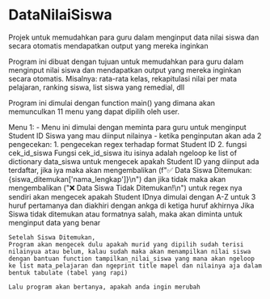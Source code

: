 # DataNilaiSiswa
Projek untuk memudahkan para guru dalam menginput data nilai siswa dan secara otomatis mendapatkan output yang mereka inginkan

  Program ini dibuat dengan tujuan untuk memudahkan para guru dalam menginput nilai siswa dan mendapatkan output yang mereka inginkan secara otomatis. Misalnya: rata-rata kelas, rekapitulasi nilai per mata pelajaran, ranking siswa, list siswa yang remedial, dll

  Program ini dimulai dengan function main() yang dimana akan memunculkan 11 menu yang dapat dipilih oleh user.

  Menu 1:
    - Menu ini dimulai dengan meminta para guru untuk menginput Student ID Siswa yang mau diinput nilainya
    - ketika penginputan akan ada 2 pengecekan: 
      1. pengecekan regex terhadap format Student ID
      2. fungsi cek_id_siswa
      Fungsi cek_id_siswa itu isinya adalah ngeloop ke list of dictionary data_siswa untuk mengecek apakah Student ID yang diinput ada terdaftar, jika iya maka akan    mengembalikan (f"✅ Data Siswa Ditemukan: {siswa_ditemukan['nama_lengkap']}\n") dan jika tidak maka akan mengembalikan ("❌ Data Siswa Tidak Ditemukan!\n")
    untuk regex nya sendiri akan mengecek apakah Student IDnya dimulai dengan A-Z untuk 3 huruf pertamanya dan diakhiri dengan ankga di ketiga huruf akhirnya
    Jika Siswa tidak ditemukan atau formatnya salah, maka akan diminta untuk menginput data yang benar

    Setelah Siswa Ditemukan,
    Program akan mengecek dulu apakah murid yang dipilih sudah terisi nilainyua atau belum, kalau sudah maka akan menampilkan nilai siswa dengan bantuan function tampilkan_nilai_siswa yang mana akan ngeloop ke list mata_pelajaran dan ngeprint title mapel dan nilainya aja dalam bentuk tabulate (tabel yang rapi)

    Lalu program akan bertanya, apakah anda ingin merubah 
